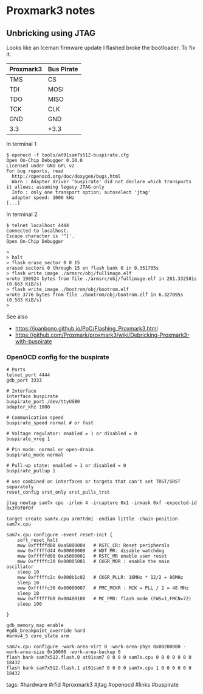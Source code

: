 # Proxmark3 notes

## Unbricking using JTAG
Looks like an Iceman firmware update I flashed broke the bootloader. To fix it:

|Proxmark3|Bus Pirate|
|-----    | ----- |
|TMS	|CS	|
|TDI	|MOSI|
|TDO	|MISO|
|TCK	|CLK|
|GND	|GND|
|3.3	|+3.3|

In terminal 1
```
$ openocd -f tools/at91sam7s512-buspirate.cfg
Open On-Chip Debugger 0.10.0
Licensed under GNU GPL v2
For bug reports, read
  http://openocd.org/doc/doxygen/bugs.html
  Warn : Adapter driver 'buspirate' did not declare which transports it allows; assuming legacy JTAG-only
  Info : only one transport option; autoselect 'jtag'
  adapter speed: 1000 kHz
[...]
```
In terminal 2
```
$ telnet localhost 4444
Connected to localhost.
Escape character is '^]'.
Open On-Chip Debugger

>
> halt
> flash erase_sector 0 0 15
erased sectors 0 through 15 on flash bank 0 in 0.351705s
> flash write_image ./armsrc/obj/fullimage.elf
wrote 190924 bytes from file ./armsrc/obj/fullimage.elf in 281.332581s (0.663 KiB/s)
> flash write_image ./bootrom/obj/bootrom.elf
wrote 3776 bytes from file ./bootrom/obj/bootrom.elf in 6.327095s (0.583 KiB/s)
>
```

See also
- https://joanbono.github.io/PoC/Flashing_Proxmark3.html
- https://github.com/Proxmark/proxmark3/wiki/Debricking-Proxmark3-with-buspirate

### OpenOCD config for the buspirate
```
# Ports
telnet_port 4444
gdb_port 3333

# Interface
interface buspirate
buspirate_port /dev/ttyUSB0
adapter_khz 1000

# Communication speed
buspirate_speed normal # or fast

# Voltage regulator: enabled = 1 or disabled = 0
buspirate_vreg 1

# Pin mode: normal or open-drain
buspirate_mode normal

# Pull-up state: enabled = 1 or disabled = 0
buspirate_pullup 1

# use combined on interfaces or targets that can't set TRST/SRST separately
reset_config srst_only srst_pulls_trst

jtag newtap sam7x cpu -irlen 4 -ircapture 0x1 -irmask 0xf -expected-id 0x3f0f0f0f

target create sam7x.cpu arm7tdmi -endian little -chain-position sam7x.cpu

sam7x.cpu configure -event reset-init {
    soft_reset_halt
    mww 0xfffffd00 0xa5000004   # RSTC_CR: Reset peripherals
    mww 0xfffffd44 0x00008000   # WDT_MR: disable watchdog
    mww 0xfffffd08 0xa5000001   # RSTC_MR enable user reset
    mww 0xfffffc20 0x00005001   # CKGR_MOR : enable the main oscillator
    sleep 10
    mww 0xfffffc2c 0x000b1c02   # CKGR_PLLR: 16MHz * 12/2 = 96MHz
    sleep 10
    mww 0xfffffc30 0x00000007   # PMC_MCKR : MCK = PLL / 2 = 48 MHz
    sleep 10
    mww 0xffffff60 0x00480100   # MC_FMR: flash mode (FWS=1,FMCN=72)
    sleep 100

}

gdb_memory_map enable
#gdb_breakpoint_override hard
#armv4_5 core_state arm

sam7x.cpu configure -work-area-virt 0 -work-area-phys 0x00200000 -work-area-size 0x10000 -work-area-backup 0
flash bank sam7x512.flash.0 at91sam7 0 0 0 0 sam7x.cpu 0 0 0 0 0 0 0 18432
flash bank sam7x512.flash.1 at91sam7 0 0 0 0 sam7x.cpu 1 0 0 0 0 0 0 18432
```

tags: #hardware #rfid #proxmark3 #jtag #openocd #links #buspirate 
